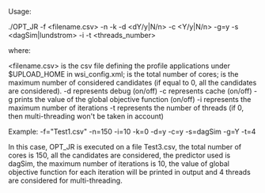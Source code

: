 Usage:

./OPT_JR -f <filename.csv> -n <N> -k <Limit> -d <dY/y|N/n> -c <Y/y|N/n> -g=y -s <dagSim|lundstrom> -i <iterations> -t <threads_number>

where:

<filename.csv> is the csv file defining the profile applications under $UPLOAD_HOME in wsi_config.xml;
<N> is the total number of cores;
<Limit> is the maximum number of considered candidates (if equal to 0, all the candidates are considered).
-d represents debug (on/off)
-c represents cache (on/off)
-g prints the value of the global objective function (on/off)
-i represents the maximum number of iterations
-t represents the number of threads (if 0, then multi-threading won't be taken in account)

Example:
-f="Test1.csv" -n=150  -i=10 -k=0 -d=y -c=y -s=dagSim -g=Y -t=4

In this case, OPT_JR is executed on a file Test3.csv, the total number of cores is 150, all the candidates are considered, the predictor used is dagSim, the maximum number of iterations is 10, the value of global objective function for each iteration will be printed in output and 4 threads are considered for multi-threading.

